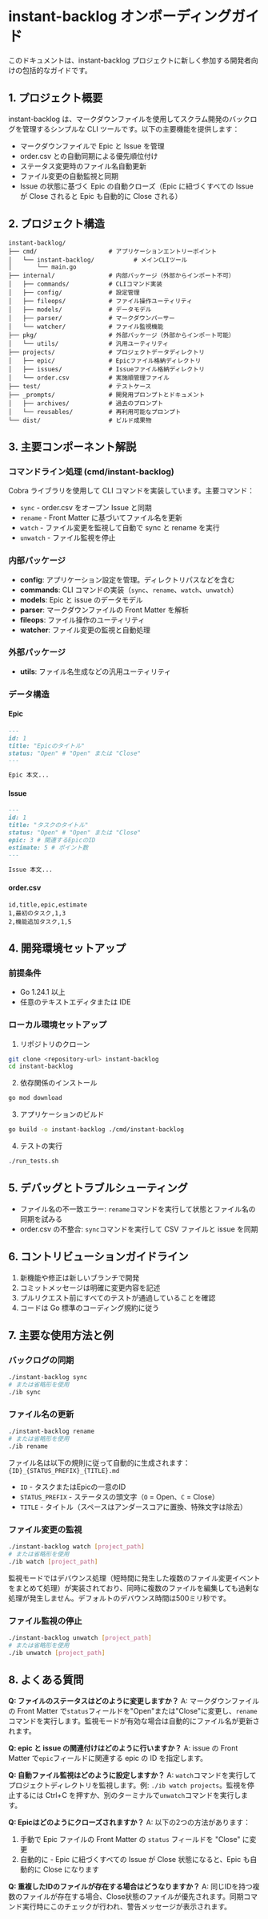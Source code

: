 # instant-backlog オンボーディングガイド

このドキュメントは、instant-backlog プロジェクトに新しく参加する開発者向けの包括的なガイドです。

## 1. プロジェクト概要

instant-backlog は、マークダウンファイルを使用してスクラム開発のバックログを管理するシンプルな CLI ツールです。以下の主要機能を提供します：

- マークダウンファイルで Epic と Issue を管理
- order.csv との自動同期による優先順位付け
- ステータス変更時のファイル名自動更新
- ファイル変更の自動監視と同期
- Issue の状態に基づく Epic の自動クローズ（Epic に紐づくすべての Issue が Close されると Epic も自動的に Close される）

## 2. プロジェクト構造

```
instant-backlog/
├── cmd/                    # アプリケーションエントリーポイント
│   └── instant-backlog/           # メインCLIツール
│       └── main.go
├── internal/               # 内部パッケージ（外部からインポート不可）
│   ├── commands/           # CLIコマンド実装
│   ├── config/             # 設定管理
│   ├── fileops/            # ファイル操作ユーティリティ
│   ├── models/             # データモデル
│   ├── parser/             # マークダウンパーサー
│   └── watcher/            # ファイル監視機能
├── pkg/                    # 外部パッケージ（外部からインポート可能）
│   └── utils/              # 汎用ユーティリティ
├── projects/               # プロジェクトデータディレクトリ
│   ├── epic/               # Epicファイル格納ディレクトリ
│   ├── issues/             # Issueファイル格納ディレクトリ
│   └── order.csv           # 実施順管理ファイル
├── test/                   # テストケース
├── _prompts/               # 開発用プロンプトとドキュメント
│   ├── archives/           # 過去のプロンプト
│   └── reusables/          # 再利用可能なプロンプト
└── dist/                   # ビルド成果物
```

## 3. 主要コンポーネント解説

### コマンドライン処理 (cmd/instant-backlog)

Cobra ライブラリを使用して CLI コマンドを実装しています。主要コマンド：

- `sync` - order.csv をオープン Issue と同期
- `rename` - Front Matter に基づいてファイル名を更新
- `watch` - ファイル変更を監視して自動で sync と rename を実行
- `unwatch` - ファイル監視を停止

### 内部パッケージ

- **config**: アプリケーション設定を管理。ディレクトリパスなどを含む
- **commands**: CLI コマンドの実装（`sync`、`rename`、`watch`、`unwatch`）
- **models**: Epic と issue のデータモデル
- **parser**: マークダウンファイルの Front Matter を解析
- **fileops**: ファイル操作のユーティリティ
- **watcher**: ファイル変更の監視と自動処理

### 外部パッケージ

- **utils**: ファイル名生成などの汎用ユーティリティ

### データ構造

#### Epic

```markdown
---
id: 1
title: "Epicのタイトル"
status: "Open" # "Open" または "Close"
---

Epic 本文...
```

#### Issue

```markdown
---
id: 1
title: "タスクのタイトル"
status: "Open" # "Open" または "Close"
epic: 3 # 関連するEpicのID
estimate: 5 # ポイント数
---

Issue 本文...
```

#### order.csv

```csv
id,title,epic,estimate
1,最初のタスク,1,3
2,機能追加タスク,1,5
```

## 4. 開発環境セットアップ

### 前提条件

- Go 1.24.1 以上
- 任意のテキストエディタまたは IDE

### ローカル環境セットアップ

1. リポジトリのクローン

```bash
git clone <repository-url> instant-backlog
cd instant-backlog
```

2. 依存関係のインストール

```bash
go mod download
```

3. アプリケーションのビルド

```bash
go build -o instant-backlog ./cmd/instant-backlog
```

4. テストの実行

```bash
./run_tests.sh
```

## 5. デバッグとトラブルシューティング

- ファイル名の不一致エラー: `rename`コマンドを実行して状態とファイル名の同期を試みる
- order.csv の不整合: `sync`コマンドを実行して CSV ファイルと issue を同期

## 6. コントリビューションガイドライン

1. 新機能や修正は新しいブランチで開発
2. コミットメッセージは明確に変更内容を記述
3. プルリクエスト前にすべてのテストが通過していることを確認
4. コードは Go 標準のコーディング規約に従う

## 7. 主要な使用方法と例

### バックログの同期

```bash
./instant-backlog sync
# または省略形を使用
./ib sync
```

### ファイル名の更新

```bash
./instant-backlog rename
# または省略形を使用
./ib rename
```

ファイル名は以下の規則に従って自動的に生成されます： `{ID}_{STATUS_PREFIX}_{TITLE}.md`
- `ID` - タスクまたはEpicの一意のID
- `STATUS_PREFIX` - ステータスの頭文字（`O` = Open、`C` = Close）
- `TITLE` - タイトル（スペースはアンダースコアに置換、特殊文字は除去）

### ファイル変更の監視

```bash
./instant-backlog watch [project_path]
# または省略形を使用
./ib watch [project_path]
```

監視モードではデバウンス処理（短時間に発生した複数のファイル変更イベントをまとめて処理）が実装されており、同時に複数のファイルを編集しても過剰な処理が発生しません。デフォルトのデバウンス時間は500ミリ秒です。

### ファイル監視の停止

```bash
./instant-backlog unwatch [project_path]
# または省略形を使用
./ib unwatch [project_path]
```

## 8. よくある質問

**Q: ファイルのステータスはどのように変更しますか？**
A: マークダウンファイルの Front Matter で`status`フィールドを"Open"または"Close"に変更し、`rename`コマンドを実行します。監視モードが有効な場合は自動的にファイル名が更新されます。

**Q: epic と issue の関連付けはどのように行いますか？**
A: issue の Front Matter で`epic`フィールドに関連する epic の ID を指定します。

**Q: 自動ファイル監視はどのように設定しますか？**
A: `watch`コマンドを実行してプロジェクトディレクトリを監視します。例: `./ib watch projects`。監視を停止するには Ctrl+C を押すか、別のターミナルで`unwatch`コマンドを実行します。

**Q: Epicはどのようにクローズされますか？**
A: 以下の2つの方法があります：
1. 手動で Epic ファイルの Front Matter の `status` フィールドを "Close" に変更
2. 自動的に - Epic に紐づくすべての Issue が Close 状態になると、Epic も自動的に Close になります

**Q: 重複したIDのファイルが存在する場合はどうなりますか？**
A: 同じIDを持つ複数のファイルが存在する場合、Close状態のファイルが優先されます。同期コマンド実行時にこのチェックが行われ、警告メッセージが表示されます。
